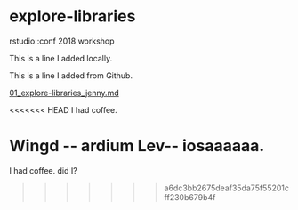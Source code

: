 # explore-libraries
rstudio::conf 2018 workshop

This is a line I added locally.

This is a line I added from Github.

[01_explore-libraries_jenny.md](01_explore-libraries_jenny.md)

<<<<<<< HEAD
I had coffee.

Wingd -- ardium Lev-- iosaaaaaa.
=======
I had coffee. did I?
>>>>>>> a6dc3bb2675deaf35da75f55201cff230b679b4f
